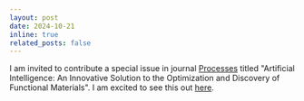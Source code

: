 ```yaml
---
layout: post
date: 2024-10-21
inline: true
related_posts: false
---
```


I am invited to contribute a special issue in journal [Processes](https://www.mdpi.com/journal/processes) titled "Artificial Intelligence: An Innovative Solution to the Optimization and Discovery of Functional Materials". I am excited to see this out [here](https://www.mdpi.com/journal/processes/special_issues/71JVBRM552).